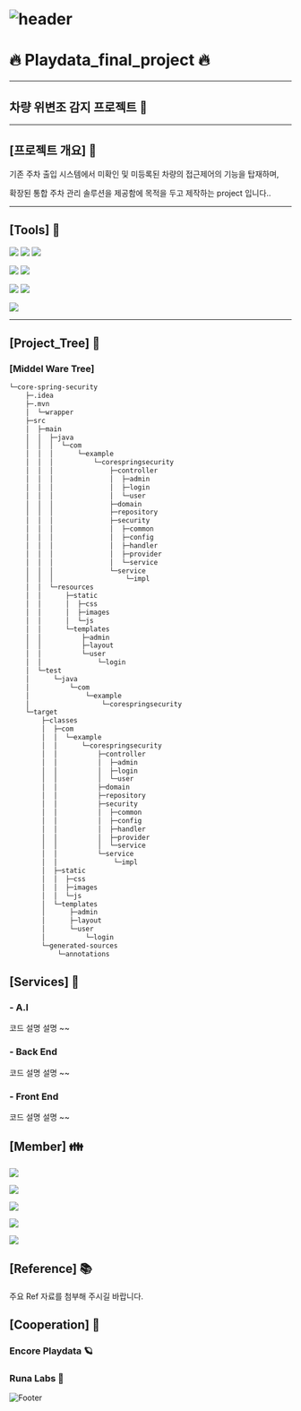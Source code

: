 
# ![header](https://capsule-render.vercel.app/api?color=gradient&customColorList=0,2,2,5,30)

# :fire: Playdata_final_project :fire:
  
* * * 
##  차량 위변조 감지 프로젝트 🚙
* * * 

## [프로젝트 개요] 	:art:

기존 주차 출입 시스템에서 미확인 및 미등록된 차량의 접근제어의 기능을 탑재하며,

확장된 통합 주차 관리 솔루션을 제공함에 목적을 두고 제작하는 project 입니다.. 



***
##  [Tools] 🧰

<img src="https://img.shields.io/badge/Python-black?style=flat-square&logo=Python&logoColor=#3776AB"/> <img src="https://img.shields.io/badge/YOLOv5-black?style=flat-square&logo=YOLO&logoColor=#00FFFF"/> <img src="https://img.shields.io/badge/Django-black?style=flat-square&logo=Django&logoColor=#092E20"/>

<img src="https://img.shields.io/badge/SpringBoot-Green?style=flat-square&logo=Spring Boot&logoColor=#6DB33F"/> <img src="https://img.shields.io/badge/SpringSecurity-green?style=flat-square&logo=Spring Security&logoColor=#6DB33F"/> 

<img src="https://img.shields.io/badge/JavaScript-F5F5F1?style=flat-square&logo=JavaScript&logoColor=#F7DF1E"/> <img src="https://img.shields.io/badge/React-EDEAD8?style=flat-square&logo=React&logoColor=#61DAFB"/>

<img src="https://img.shields.io/badge/Mysql-yellow?style=flat-square&logo=MySQL&logoColor=#4479A1"/>

***
## [Project_Tree] 🌲
### [Middel Ware Tree]
```bash
└─core-spring-security
    ├─.idea
    ├─.mvn
    │  └─wrapper
    ├─src
    │  ├─main
    │  │  ├─java
    │  │  │  └─com
    │  │  │      └─example
    │  │  │          └─corespringsecurity
    │  │  │              ├─controller
    │  │  │              │  ├─admin
    │  │  │              │  ├─login
    │  │  │              │  └─user
    │  │  │              ├─domain
    │  │  │              ├─repository
    │  │  │              ├─security
    │  │  │              │  ├─common
    │  │  │              │  ├─config
    │  │  │              │  ├─handler
    │  │  │              │  ├─provider
    │  │  │              │  └─service
    │  │  │              └─service
    │  │  │                  └─impl
    │  │  └─resources
    │  │      ├─static
    │  │      │  ├─css
    │  │      │  ├─images
    │  │      │  └─js
    │  │      └─templates
    │  │          ├─admin
    │  │          ├─layout
    │  │          └─user
    │  │              └─login
    │  └─test
    │      └─java
    │          └─com
    │              └─example
    │                  └─corespringsecurity
    └─target
        ├─classes
        │  ├─com
        │  │  └─example
        │  │      └─corespringsecurity
        │  │          ├─controller
        │  │          │  ├─admin
        │  │          │  ├─login
        │  │          │  └─user
        │  │          ├─domain
        │  │          ├─repository
        │  │          ├─security
        │  │          │  ├─common
        │  │          │  ├─config
        │  │          │  ├─handler
        │  │          │  ├─provider
        │  │          │  └─service
        │  │          └─service
        │  │              └─impl
        │  ├─static
        │  │  ├─css
        │  │  ├─images
        │  │  └─js
        │  └─templates
        │      ├─admin
        │      ├─layout
        │      └─user
        │          └─login
        └─generated-sources
            └─annotations

```

## [Services] 💼

### - A.I
코드 설명 설명 ~~

### - Back End
코드 설명 설명 ~~

### - Front End
코드 설명 설명 ~~


## [Member] 👪
<a href ="https://github.com/chaostocosmos"><img src="https://img.shields.io/badge/JinWonKim-chaostocosmos-red"/></a>

<a href ="https://github.com/creamburger"><img src="https://img.shields.io/badge/YeJiYu-creamburger-pink"/></a>

<a href ="https://github.com/SHINDongHyeo"><img src="https://img.shields.io/badge/DongHyeokShin-SHINDongHyeo-green"/></a>

<a href ="https://github.com/willowjw"><img src="https://img.shields.io/badge/JungWonRyu-willowjw-blue"/></a>

<a href ="https://github.com/minichichi"><img src="https://img.shields.io/badge/SeongMinLee-minichichi-yellow"/></a>

## [Reference] 📚
주요 Ref 자료를 첨부해 주시길 바랍니다.


## [Cooperation] 💑

### Encore Playdata 🪐
### Runa Labs 🌙

![Footer](https://capsule-render.vercel.app/api?type=waving&color=auto&height=200&section=footer)
